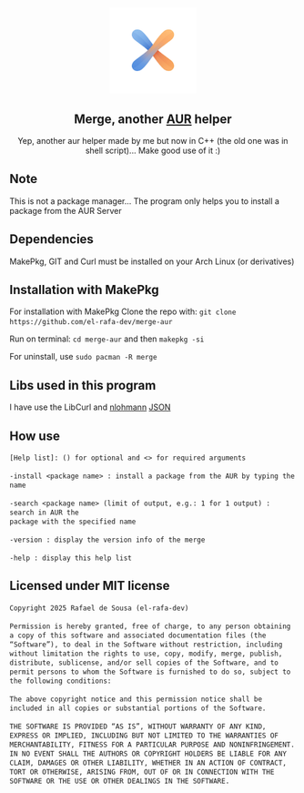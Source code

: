 <p align="center">
<img src=".github/merge_logo.png" width="30%" height="30%"/>

<h2 align="center">Merge, another <a href="https://aur.archlinux.org/">AUR</a> helper</h2>

<p align="center"> 
Yep, another aur helper made by me but now in C++ (the old one was in shell script)... Make good use of it :)
</p>
</p>


## Note
This is not a package manager... The program only helps you to install a package from the AUR Server

## Dependencies
MakePkg, GIT and Curl must be installed on your Arch Linux (or derivatives)

<!-- ## Installation - Manually
Clone the repo with:
```git clone https://github.com/el-rafa-dev/merge.git ```

Run the command:

 ```cd merge```

and then:

```make```
to compile and generate the executable
 or 
 ```make && make install``` to compile, generate the executable and install on the ```/usr/bin``` directory.

For uninstall, use ```sudo rm -r -f /usr/bin/merge``` -->


## Installation with MakePkg
For installation with MakePkg 
Clone the repo with:
```git clone https://github.com/el-rafa-dev/merge-aur ```

Run on terminal: ```cd merge-aur``` and then ```makepkg -si```

For uninstall, use ```sudo pacman -R merge```

## Libs used in this program
I have use the LibCurl and [nlohmann](https://github.com/nlohmann) [JSON](https://github.com/nlohmann/json)

## How use
```
[Help list]: () for optional and <> for required arguments

-install <package name> : install a package from the AUR by typing the name

-search <package name> (limit of output, e.g.: 1 for 1 output) : search in AUR the 
package with the specified name

-version : display the version info of the merge

-help : display this help list
```

## Licensed under MIT license

```
Copyright 2025 Rafael de Sousa (el-rafa-dev)

Permission is hereby granted, free of charge, to any person obtaining a copy of this software and associated documentation files (the “Software”), to deal in the Software without restriction, including without limitation the rights to use, copy, modify, merge, publish, distribute, sublicense, and/or sell copies of the Software, and to permit persons to whom the Software is furnished to do so, subject to the following conditions:

The above copyright notice and this permission notice shall be included in all copies or substantial portions of the Software.

THE SOFTWARE IS PROVIDED “AS IS”, WITHOUT WARRANTY OF ANY KIND, EXPRESS OR IMPLIED, INCLUDING BUT NOT LIMITED TO THE WARRANTIES OF MERCHANTABILITY, FITNESS FOR A PARTICULAR PURPOSE AND NONINFRINGEMENT. IN NO EVENT SHALL THE AUTHORS OR COPYRIGHT HOLDERS BE LIABLE FOR ANY CLAIM, DAMAGES OR OTHER LIABILITY, WHETHER IN AN ACTION OF CONTRACT, TORT OR OTHERWISE, ARISING FROM, OUT OF OR IN CONNECTION WITH THE SOFTWARE OR THE USE OR OTHER DEALINGS IN THE SOFTWARE.
```